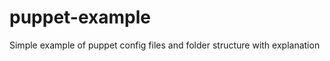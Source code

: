 puppet-example
==============

Simple example of puppet config files and folder structure with explanation
